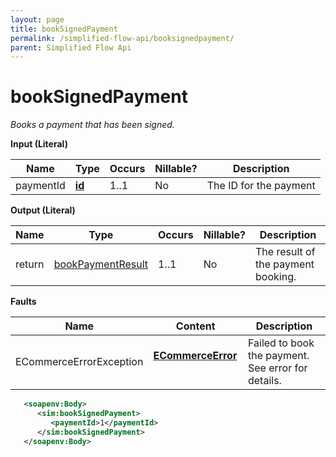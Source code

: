 ```yaml
---
layout: page
title: bookSignedPayment
permalink: /simplified-flow-api/booksignedpayment/
parent: Simplified Flow Api
---
```



# bookSignedPayment 
*Books a payment that has been signed.*

**Input (Literal)**

| Name      | Type                        | Occurs | Nillable? | Description            |
|-----------|-----------------------------|--------|-----------|------------------------|
| paymentId | **[id](/development/api-types/simple-types/)** | 1..1   | No        | The ID for the payment |

**Output (Literal)**

| Name   | Type                                     | Occurs | Nillable? | Description                        |
|--------|------------------------------------------|--------|-----------|------------------------------------|
| return |  [bookPaymentResult](/development/api-types/bookpaymentresult/)  | 1..1   | No        | The result of the payment booking. |

**Faults**

| Name                     | Content                                  | Description                                        |
|--------------------------|------------------------------------------|----------------------------------------------------|
| ECommerceErrorException  | **[ECommerceError](/development/api-types/ecommerceerror/)**     | Failed to book the payment. See error for details. |

```xml
   <soapenv:Body>
      <sim:bookSignedPayment>
         <paymentId>1</paymentId>
      </sim:bookSignedPayment>
   </soapenv:Body>
```
